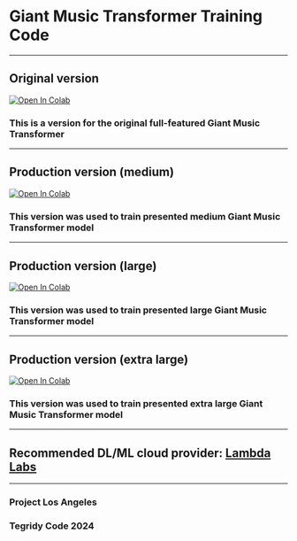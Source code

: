 # Giant Music Transformer Training Code

***

## Original version

[![Open In Colab][colab-badge]][colab-notebook1]

[colab-notebook1]: <https://colab.research.google.com/github/asigalov61/Giant-Music-Transformer/blob/main/Training-Code/Giant_Music_Transformer_Maker.ipynb>
[colab-badge]: <https://colab.research.google.com/assets/colab-badge.svg>

### This is a version for the original full-featured Giant Music Transformer

***

## Production version (medium)

[![Open In Colab][colab-badge]][colab-notebook5]

[colab-notebook5]: <https://colab.research.google.com/github/asigalov61/Giant-Music-Transformer/blob/main/Training-Code/Giant_Music_Transformer_Medium_Maker.ipynb>
[colab-badge]: <https://colab.research.google.com/assets/colab-badge.svg>

### This version was used to train presented medium Giant Music Transformer model

***

## Production version (large)

[![Open In Colab][colab-badge]][colab-notebook3]

[colab-notebook3]: <https://colab.research.google.com/github/asigalov61/Giant-Music-Transformer/blob/main/Training-Code/Giant_Music_Transformer_Large_Maker.ipynb>
[colab-badge]: <https://colab.research.google.com/assets/colab-badge.svg>

### This version was used to train presented large Giant Music Transformer model

***

## Production version (extra large)

[![Open In Colab][colab-badge]][colab-notebook4]

[colab-notebook4]: <https://colab.research.google.com/github/asigalov61/Giant-Music-Transformer/blob/main/Training-Code/Giant_Music_Transformer_Extra_Large_Maker.ipynb>
[colab-badge]: <https://colab.research.google.com/assets/colab-badge.svg>

### This version was used to train presented extra large Giant Music Transformer model

***

## Recommended DL/ML cloud provider: [Lambda Labs](https://lambdalabs.com/)

***

### Project Los Angeles
### Tegridy Code 2024
